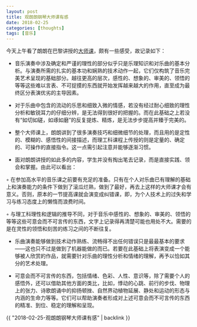 ```yaml
---
layout: post
title: 观朗朗钢琴大师课有感
date: 2018-02-25
categories: [thoughts]
tags: [音乐]
---
```


今天上午看了朗朗在巴黎讲授的[大师课](http://www.bilibili.com/video/av19612500)，颇有一些感受，故记录如下：

* 音乐演奏中涉及确定和严谨的理性的部分似乎只是乐理知识和对乐曲的基本分析。与演奏所需的扎实的基本功和娴熟的技术动作一起，它们仅构筑了音乐完美艺术呈现的基础部分。越往更高的层次，感性的、想象的、审美的、领悟的等等这些难以言表、不可捉摸的东西就开始发挥越来越大的作用，直至成为最终区分表演优劣的主导因素。

* 对于乐曲中包含的流动的乐思和细致入微的情感，若没有经过耐心细致的理性分析和敏锐耳力的仔细分辨，是无法得到很好的把握的。而在此基础之上若没有“如切如磋，如琢如磨”的反复提炼、精炼，是无法步步提高并臻于完美的。

* 整个大师课上，朗朗讲到了很多演奏技巧和细微细节的处理，而且用的是定性的、模糊的、感悟性的间接描述，而理工科课程上传授的则是定量的、确定的、可操作的直接指令。这一点需引起注意并能够逐渐习惯。

* 面对朗朗讲授的如此多的内容，学生并没有掏出笔去记录，而是直接实践、领会和掌握。由此可以看出：

◦ 在参加高水平的音乐课之前要有充足的准备。只有在个人对乐曲已有理解的基础上和演奏能力的条件下做到了滚瓜烂熟，做到了最好，再去上这样的大师课才会有意义。否则，原本的一节提高课就会演变成纠错课，即，为个人技术上的过失和学习与练习态度上的懒惰而浪费时间。

◦ 与理工科理性和逻辑的推导不同，对于音乐中感性的、想象的、审美的、领悟的等等这些可意会而不可言传的东西，文字上记录得再清楚可能也用处不大。需要的是在灵性的领悟和刻苦的练习之间的不断往复。

* 乐曲演奏能够做到技术动作熟练、流畅得不出任何错误只是最最基本的要求——这也只不过是做到了机器能做的而已。若要在此基础上将表演变成一个能够被人欣赏的作品，就需要针对乐曲的理性分析和情绪的理解，再予以恰如其分的艺术处理。

* 可意会而不可言传的东西，包括情绪、色彩、人性、意识等，除了需要个人的感悟外，还可以借助其他方面的类比，比如，悸动的心跳、前行的步伐、物理上的张力、诗歌朗诵中的抑扬顿挫、自然界动植物延展、静处和运动的形态与内涵的生命力等等。它们可以帮助演奏者形成对上述可意会而不可言传的东西的精准、到位、稳定的理解和呈现。

{{ "2018-02-25-观朗朗钢琴大师课有感" | backlink }}
